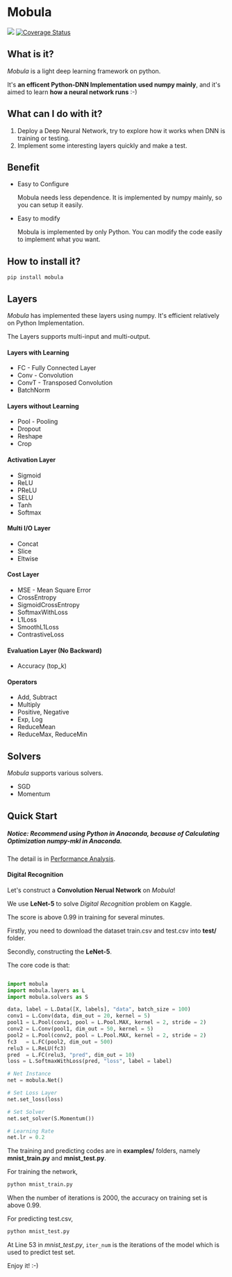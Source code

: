 # Mobula

[![](https://api.travis-ci.org/wkcn/mobula.svg?branch=master)](https://travis-ci.org/wkcn/mobula)
[![Coverage Status](https://coveralls.io/repos/github/wkcn/mobula/badge.svg?branch=master)](https://coveralls.io/github/wkcn/mobula?branch=master)

## What is it?
*Mobula* is a light deep learning framework on python.

It's **an efficent Python-DNN Implementation used numpy mainly**, and it's aimed to learn **how a neural network runs** :-)

## What can I do with it?
1. Deploy a Deep Neural Network, try to explore how it works when DNN is training or testing.
2. Implement some interesting layers quickly and make a test.

## Benefit

- Easy to Configure

    Mobula needs less dependence. It is implemented by numpy mainly, so you can setup it easily.

- Easy to modify

	Mobula is implemented by only Python. You can modify the code easily to implement what you want.

## How to install it?
```
pip install mobula
```

## Layers
*Mobula* has implemented these layers using numpy. It's efficient relatively on Python Implementation.

The Layers supports multi-input and multi-output.

#### Layers with Learning
- FC - Fully Connected Layer
- Conv - Convolution
- ConvT - Transposed Convolution
- BatchNorm
#### Layers without Learning
- Pool - Pooling
- Dropout
- Reshape
- Crop
#### Activation Layer
- Sigmoid
- ReLU
- PReLU
- SELU
- Tanh
- Softmax
#### Multi I/O Layer
- Concat
- Slice
- Eltwise
#### Cost Layer
- MSE - Mean Square Error
- CrossEntropy
- SigmoidCrossEntropy
- SoftmaxWithLoss 
- L1Loss
- SmoothL1Loss
- ContrastiveLoss
#### Evaluation Layer (No Backward)
- Accuracy (top_k)
#### Operators
- Add, Subtract
- Multiply
- Positive, Negative
- Exp, Log
- ReduceMean
- ReduceMax, ReduceMin

## Solvers

*Mobula* supports various solvers.

- SGD
- Momentum

## Quick Start

##### Notice: Recommend using Python in Anaconda, because of **Calculating Optimization numpy-mkl** in Anaconda.

The detail is in [Performance Analysis](docs/performance.md).

#### Digital Recognition
Let's construct a **Convolution Nerual Network** on *Mobula*! 

We use **LeNet-5** to solve *Digital Recognition* problem on Kaggle.

The score is above 0.99 in training for several minutes.

Firstly, you need to download the dataset train.csv and test.csv into **test/** folder. 

Secondly, constructing the **LeNet-5**.

The core code is that:

```python

import mobula
import mobula.layers as L
import mobula.solvers as S

data, label = L.Data([X, labels], "data", batch_size = 100)
conv1 = L.Conv(data, dim_out = 20, kernel = 5)
pool1 = L.Pool(conv1, pool = L.Pool.MAX, kernel = 2, stride = 2)
conv2 = L.Conv(pool1, dim_out = 50, kernel = 5)
pool2 = L.Pool(conv2, pool = L.Pool.MAX, kernel = 2, stride = 2)
fc3   = L.FC(pool2, dim_out = 500)
relu3 = L.ReLU(fc3)
pred  = L.FC(relu3, "pred", dim_out = 10)
loss = L.SoftmaxWithLoss(pred, "loss", label = label)

# Net Instance
net = mobula.Net()

# Set Loss Layer
net.set_loss(loss)

# Set Solver
net.set_solver(S.Momentum())

# Learning Rate
net.lr = 0.2

```

The training and predicting codes are in **examples/** folders, namely **mnist_train.py** and **mnist_test.py**.

For training the network, 
```bash
python mnist_train.py
```

When the number of iterations is 2000, the accuracy on training set is above 0.99.

For predicting test.csv,  
```bash
python mnist_test.py
```

At Line 53 in *mnist_test.py*, `iter_num` is the iterations of the model which is used to predict test set. 

Enjoy it! :-)
